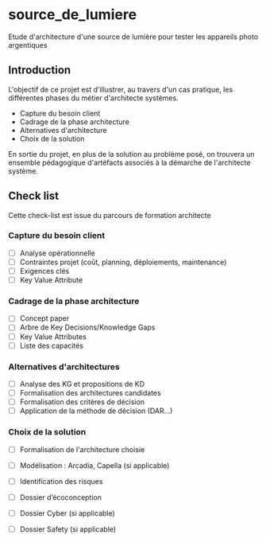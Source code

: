 # source_de_lumiere
Etude d'architecture d'une source de lumière pour tester les appareils photo argentiques

## Introduction  
L'objectif de ce projet est d'illustrer, au travers d'un cas pratique, les différentes phases du métier d'architecte systèmes.  
- Capture du besoin client
- Cadrage de la phase architecture
- Alternatives d'architecture
- Choix de la solution

En sortie du projet, en plus de la solution au problème posé, on trouvera un ensemble pédagogique d'artéfacts associés à la démarche de l'architecte système.

## Check list  
Cette check-list est issue du parcours de formation architecte
### Capture du besoin client
- [ ] Analyse opérationnelle
- [ ] Contraintes projet (coût, planning, déploiements, maintenance)
- [ ] Exigences clés
- [ ] Key Value Attribute
### Cadrage de la phase architecture
- [ ] Concept paper
- [ ] Arbre de Key Decisions/Knowledge Gaps
- [ ] Key Value Attributes
- [ ] Liste des capacités
### Alternatives d'architectures
- [ ] Analyse des KG et propositions de KD
- [ ] Formalisation des architectures candidates
- [ ] Formalisation des critères de décision
- [ ] Application de la méthode de décision (DAR…)
### Choix de la solution
- [ ] Formalisation de l'architecture choisie
- [ ] Modélisation : Arcadia, Capella (si applicable)
- [ ] Identification des risques
- [ ] Dossier d’écoconception
- [ ] Dossier Cyber (si applicable)
- [ ] Dossier Safety (si applicable)  



